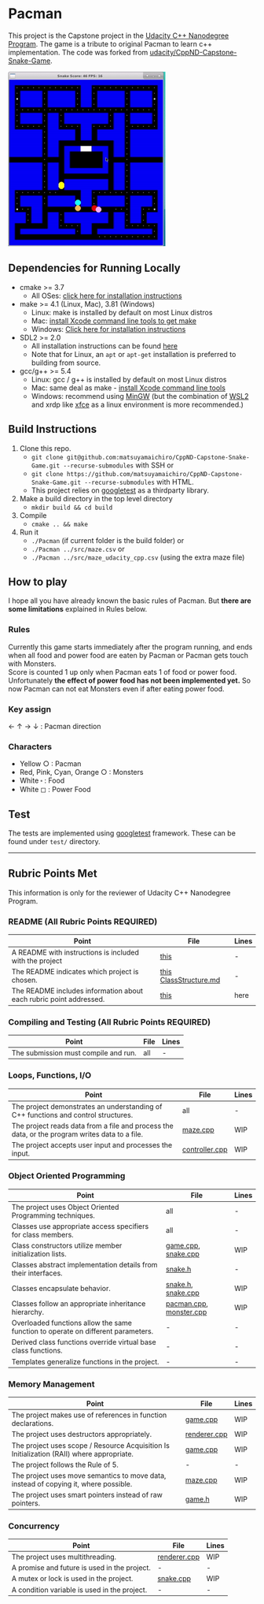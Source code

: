 # Pacman

This project is the Capstone project in the [Udacity C++ Nanodegree Program](https://www.udacity.com/course/c-plus-plus-nanodegree--nd213). The game is a tribute to original Pacman to learn c++ implementation. The code was forked from [udacity/CppND-Capstone-Snake-Game](https://github.com/udacity/CppND-Capstone-Snake-Game).

<img src="images/pacman.gif">

## Dependencies for Running Locally
* cmake >= 3.7
  * All OSes: [click here for installation instructions](https://cmake.org/install/)
* make >= 4.1 (Linux, Mac), 3.81 (Windows)
  * Linux: make is installed by default on most Linux distros
  * Mac: [install Xcode command line tools to get make](https://developer.apple.com/xcode/features/)
  * Windows: [Click here for installation instructions](http://gnuwin32.sourceforge.net/packages/make.htm)
* SDL2 >= 2.0
  * All installation instructions can be found [here](https://wiki.libsdl.org/Installation)
  * Note that for Linux, an `apt` or `apt-get` installation is preferred to building from source.
* gcc/g++ >= 5.4
  * Linux: gcc / g++ is installed by default on most Linux distros
  * Mac: same deal as make - [install Xcode command line tools](https://developer.apple.com/xcode/features/)
  * Windows: recommend using [MinGW](http://www.mingw.org/) (but the combination of [WSL2](https://docs.microsoft.com/en-us/windows/wsl/install-win10) and xrdp like [xfce](https://www.xfce.org/) as a linux environment is more recommended.)

## Build Instructions

1. Clone this repo.
    * `git clone git@github.com:matsuyamaichiro/CppND-Capstone-Snake-Game.git --recurse-submodules` with SSH or
    * `git clone https://github.com/matsuyamaichiro/CppND-Capstone-Snake-Game.git --recurse-submodules` with HTML.
    * This project relies on [googletest](https://github.com/google/googletest) as a thirdparty library.
2. Make a build directory in the top level directory
    * `mkdir build && cd build`
3. Compile
    * `cmake .. && make`
4. Run it
    * `./Pacman` (if current folder is the build folder) or
    * `./Pacman ../src/maze.csv` or
    * `./Pacman ../src/maze_udacity_cpp.csv` (using the extra maze file)

## How to play
I hope all you have already known the basic rules of Pacman. But **there are some limitations** explained in Rules below.  

### Rules
Currently this game starts immediately after the program running, and ends when all food and power food are eaten by Pacman or Pacman gets touch with Monsters.  
Score is counted 1 up only when Pacman eats 1 of food or power food.  
Unfortunately **the effect of power food has not been implemented yet.** So now Pacman can not eat Monsters even if after eating power food.

### Key assign
&#8592; &#8593; &#8594; &#8595; : Pacman direction
### Characters
* Yellow &#9675; : Pacman  
* Red, Pink, Cyan, Orange &#9675; : Monsters
* White &#11038; : Food
* White &#9723; : Power Food

## Test
The tests are implemented using [googletest](https://github.com/google/googletest) framework. These can be found under `test/` directory.

---
## Rubric Points Met
This information is only for the reviewer of Udacity C++ Nanodegree Program.

### README (All Rubric Points REQUIRED)

| Point                                                              | File                                  | Lines |
|--------------------------------------------------------------------|---------------------------------------|-------|
| A README with instructions is included with the project            | [this][README.md]                     | -     |
| The README indicates which project is chosen.                      | [this][README.md] [ClassStructure.md] | -     |
| The README includes information about each rubric point addressed. | [this][README.md]                     | here  |

### Compiling and Testing (All Rubric Points REQUIRED)

| Point                                | File | Lines |
|--------------------------------------|------|-------|
| The submission must compile and run. | all  | -     |

### Loops, Functions, I/O

| Point                                                                                          | File             | Lines |
|------------------------------------------------------------------------------------------------|------------------|-------|
| The project demonstrates an understanding of C++ functions and control structures.             | all              | -     |
| The project reads data from a file and process the data, or the program writes data to a file. | [maze.cpp]       | WIP   |
| The project accepts user input and processes the input.                                        | [controller.cpp] | WIP   |

### Object Oriented Programming

| Point                                                                            | File                        | Lines          |
|----------------------------------------------------------------------------------|-----------------------------|----------------|
| The project uses Object Oriented Programming techniques.                         | all                         | -              |
| Classes use appropriate access specifiers for class members.                     | all                         | -              |
| Class constructors utilize member initialization lists.                          | [game.cpp], [snake.cpp]     | WIP            |
| Classes abstract implementation details from their interfaces.                   | [snake.h]                   | -              |
| Classes encapsulate behavior.                                                    | [snake.h], [snake.cpp]      | WIP            |
| Classes follow an appropriate inheritance hierarchy.                             | [pacman.cpp], [monster.cpp] | WIP            |
| Overloaded functions allow the same function to operate on different parameters. | -                           | -              |
| Derived class functions override virtual base class functions.                   | -                           | -              |
| Templates generalize functions in the project.                                   | -                           | -              |

### Memory Management

| Point                                                                                     | File            | Lines          |
|-------------------------------------------------------------------------------------------|-----------------|----------------|
| The project makes use of references in function declarations.                             | [game.cpp]      | WIP            |
| The project uses destructors appropriately.                                               | [renderer.cpp]  | WIP            |
| The project uses scope / Resource Acquisition Is Initialization (RAII) where appropriate. | [game.cpp]      | WIP            |
| The project follows the Rule of 5.                                                        | -               | -              |
| The project uses move semantics to move data, instead of copying it, where possible.      | [maze.cpp]      | WIP            |
| The project uses smart pointers instead of raw pointers.                                  | [game.h]        | WIP            | 

### Concurrency

| Point                                        | File            | Lines          |
|----------------------------------------------|-----------------|----------------|
| The project uses multithreading.             | [renderer.cpp]  | WIP            |
| A promise and future is used in the project. | -               | -              |
| A mutex or lock is used in the project.      | [snake.cpp]     | WIP            |
| A condition variable is used in the project. | -               | -              |   

[main.cpp]: src/main.cpp
[game.cpp]: src/game.cpp
[game.h]: src/game.h
[snake.cpp]: src/snake.cpp
[snake.h]: src/snake.h
[pacman.cpp]: src/pacman.cpp
[pacman.h]: src/pacman.h
[monster.cpp]: src/monster.cpp
[monster.h]: src/monster.h
[maze.cpp]: src/maze.cpp
[maze.h]: src/maze.h
[renderer.cpp]: src/renderer.cpp
[renderer.h]: src/renderer.h
[controller.cpp]: src/controller.cpp
[controller.h]: src/controller.h
[README.md]: ../README.md
[ClassStructure.md]: ../docs/ClassStructure.md